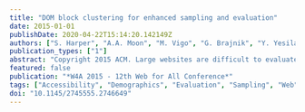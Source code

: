 ```yaml
---
title: "DOM block clustering for enhanced sampling and evaluation"
date: 2015-01-01
publishDate: 2020-04-22T15:14:20.142149Z
authors: ["S. Harper", "A.A. Moon", "M. Vigo", "G. Brajnik", "Y. Yesilada"]
publication_types: ["1"]
abstract: "Copyright 2015 ACM. Large websites are difficult to evaluate for Web Accessibility compliance due to the shear number of pages, the inaccuracy of current Web evaluation engines, and the W3C stated need to include human evaluators within the testing regime. This makes evaluating large websites all-but technically unfeasible. Therefore, sampling of the pages becomes a critical first step in the evaluation process. Current methods rely on drawing random samples, best guess samples, or convenience samples. In all cases the evaluation results cannot be trusted because the underlying structure and nature of the site are not known; they are missing 'website demographics'. By understanding the quantifiable statistics of a given population of pages we are better able to decide on the coverage we need for a full review, as well as the sample we need to draw in order to enact an evaluation. Our solution is to crawl a website comparing, and then clustering, the pages discovered based on Document Object Model block level similarity. This technique can be useful in reducing very large sites to a more manageable size, and allowing an 80% coverage by evaluating between ≈ 0.1-4% of pages; additionally, by refining our clustering algorithm, we discuss how this could be reduced further."
featured: false
publication: "*W4A 2015 - 12th Web for All Conference*"
tags: ["Accessibility", "Demographics", "Evaluation", "Sampling", "Web"]
doi: "10.1145/2745555.2746649"
---
```


